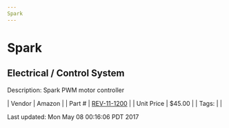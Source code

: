 ```yaml
---
Spark
---
```

# Spark
## Electrical / Control System
Description: 	Spark PWM motor controller 

| Vendor | Amazon | 
| Part # | [REV-11-1200](http://www.amazon.com/REV-Robotics-SPARK-Motor-Controller/dp/B0187YCAFI/ref=sr_1_1?ie=UTF8&qid=1460666761&sr=8-1&keywords=rev+robotics+spark) | 
| Unit Price | $45.00 | 
| Tags: |  | 

Last updated: Mon May 08 00:16:06 PDT 2017